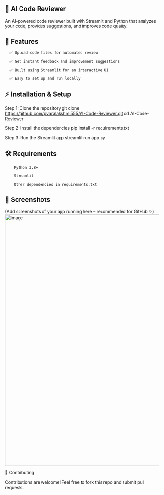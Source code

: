 ## 🚀 AI Code Reviewer

An AI-powered code reviewer built with Streamlit and Python that analyzes your code, provides suggestions, and improves code quality.

## 📂 Features

      ✅ Upload code files for automated review
      
      ✅ Get instant feedback and improvement suggestions
      
      ✅ Built using Streamlit for an interactive UI
      
      ✅ Easy to set up and run locally

## ⚡ Installation & Setup
Step 1: Clone the repository
        git clone https://github.com/pvaralakshmi555/AI-Code-Reviewer.git
        cd AI-Code-Reviewer

Step 2: Install the dependencies
        pip install -r requirements.txt

Step 3: Run the Streamlit app
        streamlit run app.py

## 🛠 Requirements
        
        Python 3.8+
        
        Streamlit
        
        Other dependencies in requirements.txt

## 📸 Screenshots

(Add screenshots of your app running here – recommended for GitHub ✨)
<img width="956" height="821" alt="image" src="https://github.com/user-attachments/assets/335fac17-2afc-433a-9873-41b22909792d" />


🤝 Contributing

Contributions are welcome! Feel free to fork this repo and submit pull requests.

